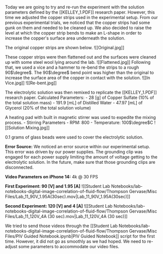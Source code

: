 Today we are going to try and re-run the experiment with the solution parameters defined by the [[KELLEY_1.PDF]] research paper. However, this time we adjusted the copper strips used in the experimental setup. From our previous experimental trials, we noticed that the copper strips had some gunk on them and needed to be cleaned up. We also decided to raise the level at which the copper strip bends to make an L-shape in order to increase the copper's surface area underneath the solution.

The original copper strips are shown below.
![[Original.jpg]] 

These copper strips were then flattened out and the surfaces were cleaned up with some steel wool lying around the lab.
![[Flattened.jpg]]
Following that, we used a vice and a hammer to re-bend the strips to a rough 90$\degree$. The 90$\degree$ bend point was higher than the original to increase the surface area of the copper in contact with the solution.
![[In Vice.jpg]]
![[Re-bent.jpg]]

The electrolytic solution was then remixed to replicate the [[KELLEY_1.PDF]] research paper.
Calculated Parameters:
	- 28 [g] of Copper Sulfate (10% of the total solution mass)
	- 191.9 [mL] of Distilled Water
	- 47.97 [mL] of Glycerol (20% of the total solution volume)

A heating pad with built in magnetic stirrer was used to expedite the mixing process. 
	- Stirring Parameters
		- RPM: 800
		- Temperature: 100$\degree$C
![[Solution Mixing.jpg]]


0.1 grams of glass beads were used to cover the electrolytic solution.

**Error Source:**
We noticed an error source within our experimental setup. This error was driven by our power supplies. The grounding clip was engaged for each power supply limiting the amount of voltage getting to the electrolytic solution. In the future, make sure that those grounding clips are disconnected.

**Video Parameters on iPhone 14:** 4k @ 30 FPS

**First Experiment: 90 [V] and 1.95 [A]**
![[Student Lab Notebooks/lab-notebooks-digital-image-correlation-of-fluid-flow/Thompson Gervase/Misc Files/Lab_11_90V_1.95A(30sec).mov|Lab_11_90V_1.95A(30sec)]]

**Second Experiment: 120 [V] and 4 [A]**
![[Student Lab Notebooks/lab-notebooks-digital-image-correlation-of-fluid-flow/Thompson Gervase/Misc Files/Lab_11_120V_4A (30 sec).mov|Lab_11_120V_4A (30 sec)]]


We tried to send those videos through the [[Student Lab Notebooks/lab-notebooks-digital-image-correlation-of-fluid-flow/Thompson Gervase/Misc Files/PIV Guided Notebook.ipynb|PIV Guided Notebook]] script for the first time. However, it did not go as smoothly as we had hoped. We need to re-adjust some parameters to accommodate our video files.